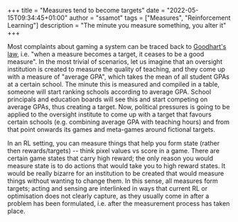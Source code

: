 +++
title = "Measures tend to become targets"
date = "2022-05-15T09:34:45+01:00"
author = "ssamot"
tags = ["Measures", "Reinforcement Learning"]
description = "The minute you measure something, you alter it"
+++

Most complaints about gaming a system can be traced back to [Goodhart's law](https://en.wikipedia.org/wiki/Goodhart's_law), i.e. "when a measure becomes a target, it ceases to be a good measure". In the most trivial of scenarios, let us imagine that an oversight institution is created to measure the quality of teaching, and they come up with a measure of "average GPA", which takes the mean of all student GPAs at a certain school. The minute this is measured and compiled in a table, someone will start ranking schools according to average GPA. School principals and education boards will see this and start competing on average GPAs, thus creating a target. Now, political pressures is going to be applied to the oversight institute to come up with a target that favours certain schools (e.g. combining average GPA with teaching hours) and from that point onwards its games and meta-games around fictional targets.

In an RL setting, you can measure things that help you form state (rather then rewards/targets) -- think pixel values vs score in a game. There are certain game states that carry high reward; the only reason you would measure state is to do actions that would take you to high reward states. It would be really bizarre for an institution to be created that would measure things without wanting to change them. In this sense, all measures form targets; acting and sensing are interlinked in ways that current RL or optimisation does not clearly capture, as they usually come in after a problem has been formulated, i.e. after the measurement process has taken place. 
